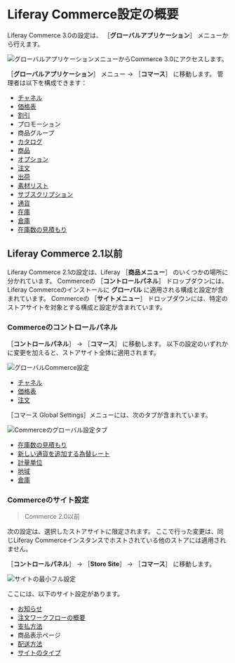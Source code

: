 # Liferay Commerce設定の概要

Liferay Commerce 3.0の設定は、 ［**グローバルアプリケーション**］ メニューから行えます。

![グローバルアプリケーションメニューからCommerce 3.0にアクセスします。](./liferay-commerce-configuration-overview/images/06.png)

［**グローバルアプリケーション**］ メニュー &rarr; ［**コマース**］ に移動します。 管理者は以下を構成できます：

* [チャネル](../starting-a-store/channels/managing-channels.md)
* [価格表](../pricing/creating-a-price-list.md)
* [割引](../promoting-products/introduction-to-discounts.md)
* プロモーション
* 商品グループ
* [カタログ](../product-management/catalogs/creating-a-new-catalog.md)
* [商品](../product-management/creating-and-managing-products/products/products-overview.md)
* [オプション](../product-management/creating-and-managing-products/products/using-product-options.md)
* [注文](../order-management/orders/orders-menu-reference-guide.md)
* [出荷](../order-management/shipments/introduction-to-shipments.md)
* [素材リスト](../product-management/creating-and-managing-products/products/managing-boms.md)
* [サブスクリプション](../order-management/subscriptions/managing-subscriptions.md)
* [通貨](../store-administration/currencies/adding-a-new-currency.md)
* [在庫](../product-management/managing-inventory/introduction-to-managing-inventory.md)
* [倉庫](../product-management/managing-inventory/warehouse-reference-guide.md)
* [在庫数の見積もり](../product-management/managing-inventory/availability-estimates.md)

<a name="liferay-commerce-21-and-below" />

## Liferay Commerce 2.1以前

Liferay Commerce 2.1の設定は、Liferay ［**商品メニュー**］ のいくつかの場所に分かれています。 Commerceの ［**コントロールパネル**］ ドロップダウンには、Liferay Commerceのインストールに **グローバル** に適用される構成と設定が含まれています。 Commerceの ［**サイトメニュー**］ ドロップダウンには、特定のストアサイトを対象とする構成と設定が含まれています。

### Commerceのコントロールパネル

［**コントロールパネル**］ → ［**コマース**］ に移動します。 以下の設定のいずれかに変更を加えると、ストアサイト全体に適用されます。

![グローバルCommerce設定](./liferay-commerce-configuration-overview/images/01.png)

* [チャネル](../starting-a-store/channels/managing-channels.md)
* [価格表](../pricing/creating-a-price-list.md)
* [注文](../order-management/orders/orders-menu-reference-guide.md)

［コマース Global Settings］メニューには、次のタブが含まれています。

![Commerceのグローバル設定タブ](./liferay-commerce-configuration-overview/images/02.png)

* [在庫数の見積もり](../product-management/managing-inventory/availability-estimates.md)
* [新しい通貨を追加する為替レート](../store-administration/currencies/adding-a-new-currency.md)
* [計量単位](../store-administration/configuring-shipping-methods/measurement-units.md)
* [地域](../store-administration/adding-regions.md)
* [倉庫](../product-management/managing-inventory/warehouse-reference-guide.md)

### Commerceのサイト設定

> Commerce 2.0以前

次の設定は、選択したストアサイトに限定されます。 ここで行った変更は、同じLiferay Commerceインスタンスでホストされている他のストアには適用されません。

［**コントロールパネル**］ → ［**Store Site**］ → ［**コマース**］ に移動します。

![サイトの最小フル設定](./liferay-commerce-configuration-overview/images/03.png)

ここには、以下のサイト設定があります。

* [お知らせ](./sending-emails/using-notification-templates.md)
* [注文ワークフローの概要](../order-management/order-workflows/introduction-to-order-workflows.md)
* [支払方法](../store-administration/configuring-payment-methods/payments.md)
* 商品表示ページ
* [配送方法](../store-administration/configuring-shipping-methods/shipping-method-reference.md)
* [サイトのタイプ](../starting-a-store/sites-and-site-types.md)
